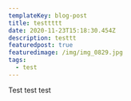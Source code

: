 ```yaml
---
templateKey: blog-post
title: testtttt
date: 2020-11-23T15:18:30.454Z
description: testtt
featuredpost: true
featuredimage: /img/img_0829.jpg
tags:
  - test
---
```

Test test test